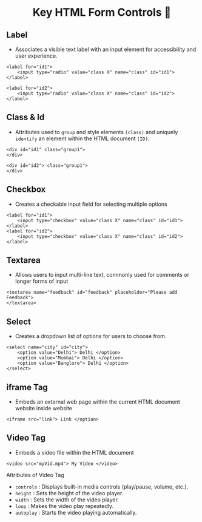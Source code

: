 <h1 align="center">  Key HTML Form Controls 🚀</h1>

## Label
- Associates a visible text label with an input element for accessibility and user experience.
```
<label for="id1">
    <input type="radio" value="class X" name="class" id="id1">
</label>

<label for="id2">
    <input type="radio" value="class X" name="class" id="id2">
</label>
```

## Class & Id
- Attributes used to ```group``` and style elements ```(class)``` and uniquely ```identify``` an element within the HTML document ```(ID)```.
```
<div id="id1" class="group1">
</div>

<div id="id2"> class="group1">
</div>
```

## Checkbox
- Creates a checkable input field for selecting multiple options
```
<label for="id1">
    <input type="checkbox" value="class X" name="class" id="id1">
</label>
<label for="id2">
    <input type="checkbox" value="class X" name="class" id="id2">
</label>
```

## Textarea
- Allows users to input multi-line text, commonly used for comments or longer forms of input
```
<textarea name="feedback" id="feedback" placeholder="Please add Feedback">
</textarea>
```

## Select
- Creates a dropdown list of options for users to choose from.
```
<select name="city" id="city">
    <option value="Delhi"> Delhi </option>
    <option value="Mumbai"> Delhi </option>
    <option value="Banglore"> Delhi </option>
</select>
```

## iframe Tag
- Embeds an external web page within the current HTML document
website inside website
```
<iframe src="link"> Link </option>
```

## Video Tag
- Embeds a video file within the HTML document
```
<video src="myVid.mp4"> My Video </video>
```

Attributes of Video Tag 
- ```controls``` : Displays built-in media controls (play/pause, volume, etc.).
- ```height``` : Sets the height of the video player.
- ```width``` : Sets the width of the video player.
- ```loop``` : Makes the video play repeatedly.
- ```autoplay``` : Starts the video playing automatically.


